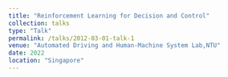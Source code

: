 ```yaml
---
title: "Reinforcement Learning for Decision and Control"
collection: talks
type: "Talk"
permalink: /talks/2012-03-01-talk-1
venue: "Automated Driving and Human-Machine System Lab,NTU"
date: 2022
location: "Singapore"
---
```


